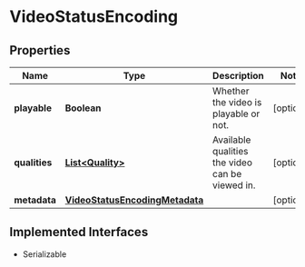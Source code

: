 

# VideoStatusEncoding

## Properties

Name | Type | Description | Notes
------------ | ------------- | ------------- | -------------
**playable** | **Boolean** | Whether the video is playable or not. |  [optional]
**qualities** | [**List&lt;Quality&gt;**](Quality.md) | Available qualities the video can be viewed in. |  [optional]
**metadata** | [**VideoStatusEncodingMetadata**](VideoStatusEncodingMetadata.md) |  |  [optional]


## Implemented Interfaces

* Serializable


